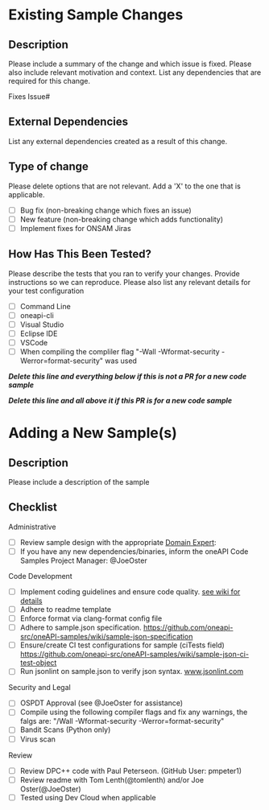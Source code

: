# Existing Sample Changes
## Description

Please include a summary of the change and which issue is fixed. Please also include relevant motivation and context. List any dependencies that are required for this change.

Fixes Issue# 

## External Dependencies

List any external dependencies created as a result of this change.

## Type of change

Please delete options that are not relevant. Add a 'X' to the one that is applicable. 

- [ ] Bug fix (non-breaking change which fixes an issue)
- [ ] New feature (non-breaking change which adds functionality)
- [ ] Implement fixes for ONSAM Jiras

## How Has This Been Tested?

Please describe the tests that you ran to verify your changes. Provide instructions so we can reproduce. Please also list any relevant details for your test configuration

- [ ] Command Line
- [ ] oneapi-cli
- [ ] Visual Studio
- [ ] Eclipse IDE
- [ ] VSCode
- [ ] When compiling the compliler flag "-Wall -Wformat-security -Werror=format-security" was used

**_Delete this line and everything below if this is not a PR for a new code sample_**

**_Delete this line and all above it if this PR is for a new code sample_**
# Adding a New Sample(s)

## Description

Please include a description of the sample

## Checklist
Administrative
- [ ] Review sample design with the appropriate [Domain Expert](https://github.com/oneapi-src/oneAPI-samples/wiki/Reviewers-and-Domain-Experts): <insert Name Here>
- [ ] If you have any new dependencies/binaries, inform the oneAPI Code Samples Project Manager: @JoeOster

Code Development
- [ ] Implement coding guidelines and ensure code quality. [see wiki for details](https://github.com/oneapi-src/oneAPI-samples/wiki/General-Code-Guidelines)
- [ ] Adhere to readme template 
- [ ] Enforce format via clang-format config file
- [ ] Adhere to sample.json specification. https://github.com/oneapi-src/oneAPI-samples/wiki/sample-json-specification
- [ ] Ensure/create CI test configurations for sample (ciTests field) https://github.com/oneapi-src/oneAPI-samples/wiki/sample-json-ci-test-object
- [ ] Run jsonlint on sample.json to verify json syntax. www.jsonlint.com

Security and Legal
- [ ] OSPDT Approval (see @JoeOster for assistance)
- [ ] Compile using the following compiler flags and fix any warnings, the falgs are: "/Wall -Wformat-security -Werror=format-security"
- [ ] Bandit Scans (Python only)
- [ ] Virus scan

Review
- [ ] Review DPC++ code with Paul Peterseon. (GitHub User: pmpeter1)
- [ ] Review readme with Tom Lenth(@tomlenth) and/or Joe Oster(@JoeOster)
- [ ] Tested using Dev Cloud when applicable
